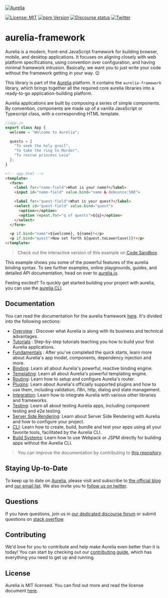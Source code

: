 <p>
  <a href="https://aurelia.io/" target="_blank">
    <img alt="Aurelia" src="https://aurelia.io/styles/images/aurelia.svg">
  </a>
</p>

[![License: MIT](https://img.shields.io/badge/License-MIT-yellow.svg)](https://opensource.org/licenses/MIT)
[![npm Version](https://img.shields.io/npm/v/aurelia-framework.svg)](https://www.npmjs.com/package/aurelia-framework)
[![Discourse status](https://img.shields.io/discourse/https/meta.discourse.org/status.svg)](https://discourse.aurelia.io)
[![Twitter](https://img.shields.io/twitter/follow/aureliaeffect.svg?style=social&label=Follow)](https://twitter.com/intent/follow?screen_name=aureliaeffect)

# aurelia-framework

Aurelia is a modern, front-end JavaScript framework for building browser, mobile, and desktop applications. It focuses on aligning closely with web platform specifications, using convention over configuration, and having minimal framework intrusion. Basically, we want you to just write your code without the framework getting in your way. :wink:

This library is part of the [Aurelia](http://www.aurelia.io/) platform. It contains the `aurelia-framework` library, which brings together all the required core aurelia libraries into a ready-to-go application-building platform.

Aurelia applications are built by composing a series of simple components. By convention, components are made up of a vanilla JavaScript or Typescript class, with a corresponding HTML template. 

```js
//app.js
export class App {
  welcome = "Welcome to Aurelia";

  quests = [
    "To seek the holy grail",
    "To take the ring to Mordor",
    "To rescue princess Leia"
  ];
}
```

```html
<!-- app.html -->
<template>
  <form>
    <label for="name-field">What is your name?</label>
    <input id="name-field" value.bind="name & debounce:500">

    <label for="quest-field">What is your quest?</label>
    <select id="quest-field" value.bind="quest">
      <option></option>
      <option repeat.for="q of quests">${q}</option>
    </select>
  </form>

  <p if.bind="name">${welcome}, ${name}!</p>
  <p if.bind="quest">Now set forth ${quest.toLowerCase()}!</p>
</template>
```

> Check out the interactive version of this example on [Code Sandbox](https://codesandbox.io/s/y41qjr36j).

This example shows you some of the powerful features of the aurelia binding syntax. To see further examples, online playgrounds, guides, and detailed API documentation, head on over to [aurelia.io](https://aurelia.io).

Feeling excited? To quickly get started building your project with aurelia, you can use the [aurelia CLI](https://aurelia.io/docs/cli/basics).

## Documentation

You can read the documentation for the aurelia framework [here](http://aurelia.io/docs). It's divided into the following sections:

* [Overview](https://aurelia.io/docs/) : Discover what Aurelia is along with its business and technical advantages.
* [Tutorials](https://aurelia.io/docs/tutorials) : Step-by-step tutorials teaching you how to build your first Aurelia applications.
* [Fundamentals](https://aurelia.io/docs/) : After you've completed the quick starts, learn more about Aurelia's app model, components, dependency injection and more.
* [Binding](https://aurelia.io/docs/binding): Learn all about Aurelia's powerful, reactive binding engine.
* [Templating](https://aurelia.io/docs/binding): Learn all about Aurelia's powerful templating engine.
* [Routing](https://aurelia.io/docs/routing): Learn how to setup and configure Aurelia's router.
* [Plugins](https://aurelia.io/docs/plugins): Learn about Aurelia's officially supported plugins and how to use them, including validation, i18n, http, dialog and state management.
* [Integration](https://aurelia.io/docs/integration): Learn how to integrate Aurelia with various other libraries and frameworks.
* [Testing](https://aurelia.io/docs/testing): Learn all about testing Aurelia apps, including component testing and e2e testing.
* [Server Side Rendering](https://aurelia.io/docs/ssr): Learn about Server Side Rendering with Aurelia and how to configure your project.
* [CLI](https://aurelia.io/docs/cli): Learn how to create, build, bundle and test your apps using all your favorite tools, facilitated by the Aurelia CLI.
* [Build Systems](https://aurelia.io/docs/build-systems): Learn how to use Webpack or JSPM directly for building apps without the Aurelia CLI.
  
> You can improve the documentation by contributing to [this repository](https://github.com/aurelia/documentation).

## Staying Up-to-Date

To keep up to date on [Aurelia](http://www.aurelia.io/), please visit and subscribe to [the official blog](http://blog.aurelia.io/) and [our email list](http://eepurl.com/ces50j). We also invite you to [follow us on twitter](https://twitter.com/aureliaeffect).

## Questions

If you have questions, join us in [our dedicated discourse forum](https://discourse.aurelia.io/) or submit questions on [stack overflow](http://stackoverflow.com/search?q=aurelia).

## Contributing

We'd love for you to contribute and help make Aurelia even better than it is today! You can start by checking out our [contributing guide](CONTRIBUTING.md), which has everything you need to get up and running.

## License 

Aurelia is MIT licensed. You can find out more and read the license document [here](LICENSE).
